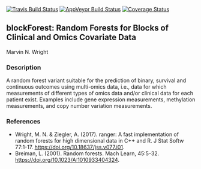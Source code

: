 [![Travis Build Status](https://travis-ci.org/bips-hb/blockForest.svg?branch=master)](https://travis-ci.org/bips-hb/blockForest)
[![AppVeyor Build Status](https://ci.appveyor.com/api/projects/status/github/bips-hb/blockForest?branch=master&svg=true)](https://ci.appveyor.com/project/mnwright/blockForest)
[![Coverage Status](https://coveralls.io/repos/github/bips-hb/blockForest/badge.svg?branch=master)](https://coveralls.io/github/bips-hb/blockForest?branch=master)
## blockForest: Random Forests for Blocks of Clinical and Omics Covariate Data
Marvin N. Wright

### Description
A random forest variant suitable for the prediction of binary, survival and continuous outcomes using multi-omics data, i.e., data for which measurements of different types of omics data and/or clinical data for each patient exist. Examples include gene expression measurements, methylation measurements, and copy number variation measurements.

### References
* Wright, M. N. & Ziegler, A. (2017). ranger: A fast implementation of random forests for high dimensional data in C++ and R. J Stat Softw 77:1-17. https://doi.org/10.18637/jss.v077.i01.
* Breiman, L. (2001). Random forests. Mach Learn, 45:5-32. https://doi.org/10.1023/A:1010933404324.
